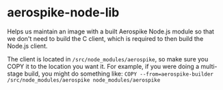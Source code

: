 aerospike-node-lib
==================

Helps us maintain an image with a built Aerospike Node.js module so that we 
don't need to build the C client, which is required to then build the Node.js 
client.

The client is located in `/src/node_modules/aerospike`, so make sure you COPY 
it to the location you want it. For example, if you were doing a multi-stage 
build, you might do something like:
`COPY --from=aerospike-builder /src/node_modules/aerospike node_modules/aerospike`
